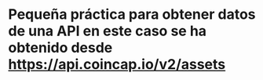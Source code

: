 # Pequeña práctica para obtener datos de una API en este caso se ha obtenido desde https://api.coincap.io/v2/assets 
